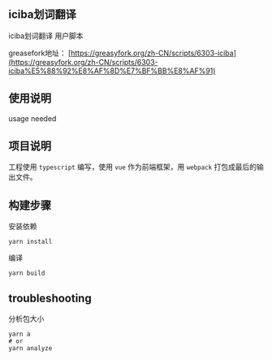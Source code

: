 iciba划词翻译
-------------
iciba划词翻译 用户脚本

greasefork地址： [https://greasyfork.org/zh-CN/scripts/6303-iciba](https://greasyfork.org/zh-CN/scripts/6303-iciba%E5%88%92%E8%AF%8D%E7%BF%BB%E8%AF%91)

## 使用说明
usage needed


## 项目说明
工程使用 `typescript` 编写，使用 `vue` 作为前端框架，用 `webpack` 打包成最后的输出文件。

## 构建步骤
安装依赖
```shell
yarn install
```

编译
```
yarn build
```

## troubleshooting
分析包大小
```shell
yarn a
# or
yarn analyze
```
